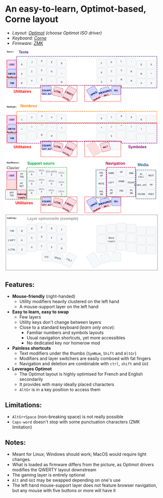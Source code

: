 # An easy-to-learn, Optimot-based, Corne layout

- _Layout: [Optimot](https://optimot.fr/) (choose Optimot ISO driver)_
- _Keyboard: [Corne](https://github.com/foostan/crkbd)_
- _Firmware: [ZMK](https://zmk.dev/)_

![OptiCorne](OptiCorne.png)

## Features:
- **Mouse-friendly** (right-handed)
	- Utility modifiers heavily clustered on the left hand
	- A mouse-support layer on the left hand
- **Easy to learn, easy to swap**
	- Few layers
	- Utility keys don't change between layers
 	- Close to a standard keyboard (_learn only once_):
		- Familiar numbers and symbols layouts
		- Usual navigation shortcuts, yet more accessibles
	 	- No dedicated key nor homerow mod
- **Painless shortcuts**
	- Text modifiers under the thumbs (`SymNum`, `Shift` and `AltGr`)
	- Modifiers and layer switchers are easily comboed with fat fingers
	- Navigation and deletion are combinable with `ctrl`, `shift` and `GUI`
- **Leverages Optimot**
	- The Optimot layout is highly optimised for French and English secondarily
 	- It provides with many ideally placed characters
  	- `AltGr` is in a key position to access them

## Limitations:
- `AltGr+Space` (non-breaking space) is not really possible 
- `Caps-word` doesn't stop with some punctuation characters (ZMK limitation)

## Notes:
- Meant for Linux; Windows should work; MacOS would require light changes.
- What is loaded as firmware differs from the picture, as Optimot drivers modifies the QWERTY layout downstream
- The gaming layer is entirely optional
- `Alt` and `GUI` may be swapped depending on one's use
- The left hand mouse-support layer does not feature browser navigation, but any mouse with five buttons or more will have it
